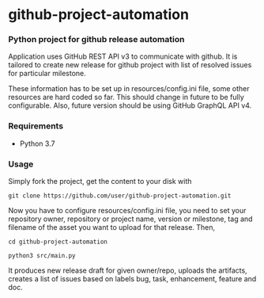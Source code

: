 # github-project-automation
### Python project for github release automation

Application uses GitHub REST API v3 to communicate with github. It is tailored to create new release for github project with list of resolved issues for particular milestone. 

These information has to be set up in resources/config.ini file, some other resources are hard coded so far. This should change in future to be fully configurable. Also, future version should be using GitHub GraphQL API v4.

### Requirements
* Python 3.7

### Usage
Simply fork the project, get the content to your disk with
		
	git clone https://github.com/user/github-project-automation.git
	
Now you have to configure resources/config.ini file, you need to set your repository owner, repository or project name, version or milestone, tag and filename of the asset you want to upload for that release. Then,
	
	cd github-project-automation
	
	python3 src/main.py

It produces new release draft for given owner/repo, uploads the artifacts, creates a list of issues based on labels bug, task, enhancement, feature and doc.
 
